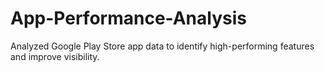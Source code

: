 # App-Performance-Analysis
Analyzed Google Play Store app data to identify high-performing features and improve visibility.
